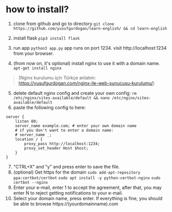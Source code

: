 # how to install?
1. clone from github and go to directory
```git clone https://github.com/yusufgurdogan/learn-english/ && cd learn-english```
2. install flask
```pip3 install flask```
3. run app
```python3 app.py```
app runs on port 1234. visit http://localhost:1234 from your browser.


4. (from now on, it's optional) install nginx to use it with a domain name.
```apt-get install nginx```
> (Nginx kurulumu için Türkçe anlatım: https://yusufgurdogan.com/nginx-ile-web-sunucusu-kurulumu/)
5. delete default nginx config and create your own config:
```rm /etc/nginx/sites-available/default && nano /etc/nginx/sites-available/default```
6. paste the following config to here:
```
server {
    listen 80;
    server_name example.com; # enter your own domain name
    # if you don't want to enter a domain name:
    # server_name _;
    location / {
        proxy_pass http://localhost:1234;
        proxy_set_header Host $host;
    }
}
```
7. "CTRL+X" and "y" and press enter to save the file.
8. (optional) Get https for the domain
```sudo add-apt-repository ppa:certbot/certbot```
```sudo apt install -y python-certbot-nginx```
```sudo certbot --nginx```
9. Enter your e-mail, enter 1 to accept the agreement, after that, you may enter N to reject getting notifications to your e-mail.
10. Select your domain name, press enter.
If everything is fine, you should be able to browse https://(yourdomainname).com
